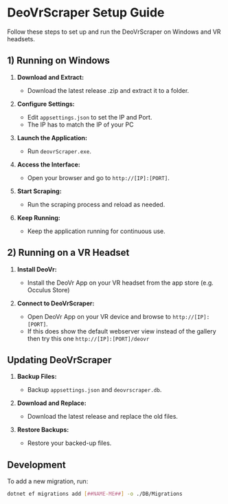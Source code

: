 # DeoVrScraper Setup Guide

Follow these steps to set up and run the DeoVrScraper on Windows and VR headsets.

## 1) Running on Windows

1. **Download and Extract:**
   - Download the latest release .zip and extract it to a folder.

2. **Configure Settings:**
   - Edit `appsettings.json` to set the IP and Port.
   - The IP has to match the IP of your PC

3. **Launch the Application:**
   - Run `deovrScraper.exe`.

4. **Access the Interface:**
   - Open your browser and go to `http://[IP]:[PORT]`.

5. **Start Scraping:**
   - Run the scraping process and reload as needed.

6. **Keep Running:**
   - Keep the application running for continuous use.

## 2) Running on a VR Headset

1. **Install DeoVr:**
   - Install the DeoVr App on your VR headset from the app store (e.g. Occulus Store)

2. **Connect to DeoVrScraper:**
   - Open DeoVr App on your VR device and browse to `http://[IP]:[PORT]`.
   - If this does show the default webserver view instead of the gallery then try this one `http://[IP]:[PORT]/deovr`

## Updating DeoVrScraper

1. **Backup Files:**
   - Backup `appsettings.json` and `deovrscraper.db`.

2. **Download and Replace:**
   - Download the latest release and replace the old files.

3. **Restore Backups:**
   - Restore your backed-up files.

## Development

To add a new migration, run:

```bash
dotnet ef migrations add [##NAME-ME##] -o ./DB/Migrations

